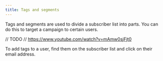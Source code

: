 ```yaml
---
title: Tags and segments
---
```



Tags and segments are used to divide a subscriber list into parts. You can do this to target a campaign to certain users.

// TODO // https://www.youtube.com/watch?v=mAmw0sjFjt0

To add tags to a user, find them on the subscriber list and click on their email address.
